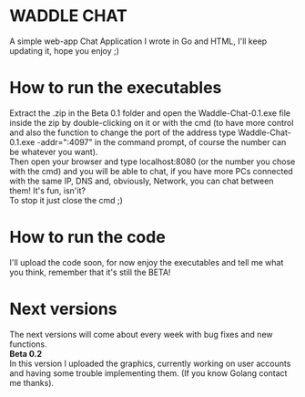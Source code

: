 # WADDLE CHAT
A simple web-app Chat Application I wrote in Go and HTML, I'll keep updating it, hope you enjoy ;)
# How to run the executables
Extract the .zip in the Beta 0.1 folder and open the Waddle-Chat-0.1.exe file inside the zip by double-clicking on it or with the cmd (to have more control and also the function to change the port of the address type Waddle-Chat-0.1.exe -addr=":4097" in the command prompt, of course the number can be whatever you want).<br>
Then open your browser and type localhost:8080 (or the number you chose with the cmd) and you will be able to chat, if you have more PCs connected with the same IP, DNS and, obviously, Network, you can chat between them! It's fun, isn'it?<br>
To stop it just close the cmd ;)
# How to run the code
I'll upload the code soon, for now enjoy the executables and tell me what you think, remember that it's still the BETA!
# Next versions
The next versions will come about every week with bug fixes and new functions.<br>
<strong>Beta 0.2</strong><br>
In this version I uploaded the graphics, currently working on user accounts and having some trouble implementing them. (If you know Golang contact me thanks).

